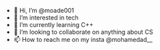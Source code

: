 - 👋 Hi, I’m @moade001
- 👀 I’m interested in tech 
- 🌱 I’m currently learning C++
- 💞️ I’m looking to collaborate on anything about CS
- 📫 How to reach me on my insta @mohamedad__


